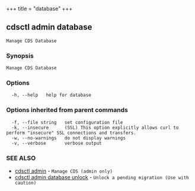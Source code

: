 +++
title = "database"
+++
## cdsctl admin database

`Manage CDS Database`

### Synopsis

`Manage CDS Database`

### Options

```
  -h, --help   help for database
```

### Options inherited from parent commands

```
  -f, --file string   set configuration file
  -k, --insecure      (SSL) This option explicitly allows curl to perform "insecure" SSL connections and transfers.
  -w, --no-warnings   do not display warnings
  -v, --verbose       verbose output
```

### SEE ALSO

* [cdsctl admin](/cli/cdsctl/admin/)	 - `Manage CDS (admin only)`
* [cdsctl admin database unlock](/cli/cdsctl/admin/database/unlock/)	 - `Unlock a pending migration (Use with caution)`


